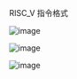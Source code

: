 RISC_V 指令格式

![image](https://github.com/aa389393/risc_v/assets/64916523/cd702b9a-89f3-442e-85d6-c40b0d96e3c3)

![image](https://github.com/aa389393/risc_v/assets/64916523/c99c0ad3-34bf-4774-bf17-5e91c235455d)


![image](https://github.com/aa389393/risc_v/assets/64916523/7e90b28f-c461-4b2d-a2ef-e8dd887db091)


